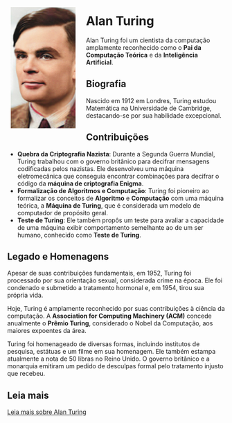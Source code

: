 <div style="float: left; margin: 0.5rem; padding: 1rem 1rem 1rem 0;">
    <img src="Alan Turing.png" alt="Fotografia de Alan Turing" style="width: 150px;">
</div>

# Alan Turing

Alan Turing foi um cientista da computação amplamente reconhecido como o **Pai da Computação Teórica** e da **Inteligência Artificial**.

## Biografia

Nascido em 1912 em Londres, Turing estudou Matemática na Universidade de Cambridge, destacando-se por sua habilidade excepcional.

## Contribuições

- **Quebra da Criptografia Nazista**: Durante a Segunda Guerra Mundial, Turing trabalhou com o governo britânico para decifrar mensagens codificadas pelos nazistas. Ele desenvolveu uma máquina eletromecânica que conseguia encontrar combinações para decifrar o código da **máquina de criptografia Enigma**.
- **Formalização de Algoritmos e Computação**: Turing foi pioneiro ao formalizar os conceitos de **Algoritmo** e **Computação** com uma máquina teórica, a **Máquina de Turing**, que é considerada um modelo de computador de propósito geral.
- **Teste de Turing**: Ele também propôs um teste para avaliar a capacidade de uma máquina exibir comportamento semelhante ao de um ser humano, conhecido como **Teste de Turing**.

## Legado e Homenagens

Apesar de suas contribuições fundamentais, em 1952, Turing foi processado por sua orientação sexual, considerada crime na época. Ele foi condenado e submetido a tratamento hormonal e, em 1954, tirou sua própria vida.

Hoje, Turing é amplamente reconhecido por suas contribuições à ciência da computação. A **Association for Computing Machinery (ACM)** concede anualmente o **Prêmio Turing**, considerado o Nobel da Computação, aos maiores expoentes da área.

Turing foi homenageado de diversas formas, incluindo institutos de pesquisa, estátuas e um filme em sua homenagem. Ele também estampa atualmente a nota de 50 libras no Reino Unido. O governo britânico e a monarquia emitiram um pedido de desculpas formal pelo tratamento injusto que recebeu.

## Leia mais

[Leia mais sobre Alan Turing](https://pt.wikipedia.org/wiki/Alan_Turing)
